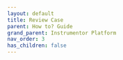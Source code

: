 ```yaml
---
layout: default
title: Review Case
parent: How to? Guide
grand_parent: Instrumentor Platform
nav_order: 3
has_children: false
---
```


